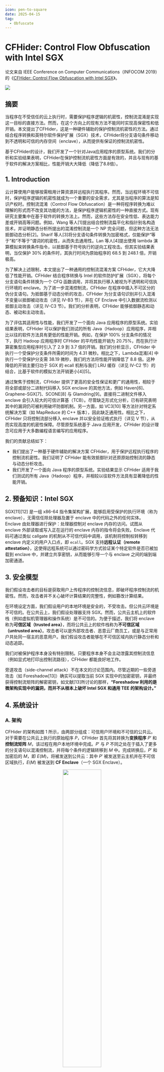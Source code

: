 ```yaml
---
icon: pen-to-square
date: 2025-04-15
tag:
  - Obfuscate
---
```


# CFHider: Control Flow Obfuscation with Intel SGX

论文来自 IEEE Conference on Computer Communications（INFOCOM 2019）的《[CFHider: Control Flow Obfuscation with Intel SGX](https://ieeexplore.ieee.org/document/8737444)》。

![](/assets/images/scholar/CFHider：基于Intel%20SGX的控制流混淆/title.png)

## 摘要

当程序在不受信任的云上执行时，需要保护程序逻辑的机密性，控制流混淆是实现这一目标的直接方法。然而，在这个方向上的现有方法不能同时实现高保密性和低开销。本文提出了CFHider，这是一种硬件辅助的保护控制流机密性的方法。通过结合程序转换和英特尔软件保护扩展（SGX）技术，CFHider将分支语句条件移动到不透明和可信的内存空间（enclave），从而提供有保证的控制流机密性。

基于CFHider的设计，我们开发了一个针对Java应用程序的原型系统。我们的分析和实验结果表明，CFHider在保护控制流机密性方面是有效的，并且与现有的基于软件的解决方案相比，性能开销大大降低（降低了8.8倍）。

## 1. Introduction

云计算使用户能够按需租用计算资源并远程执行其程序。然而，当远程环境不可信时，保护程序逻辑的机密性就成为一个重要的安全需求，尤其是当程序的算法是知识产权时。控制流混淆（Control Flow Obfuscation）是一种将程序转换为难以理解的形式而不改变其功能的方法，是保护程序逻辑机密性的一种直接方式。现有研究主要集中在基于软件的转换方法上。然而，这些方法存在安全性低、表达能力差或开销高等问题。例如，Wang 等人[1]提出结合控制流扁平化和指针别名构造技术，并证明静态分析所提出的混淆控制流是一个 NP 完全问题，但这种方法无法抵御动态分析[2]。Sharif 等人[3]将分支语句条件转换为加密格式，仅能保护“等于”和“不等于”谓词的机密性，从而失去通用性。Lan 等人[4]提出使用 lambda 演算模拟来转换条件指令，以抵御基于符号执行的逆向工程攻击。但其实验结果表明，当仅保护 30% 的条件时，其执行时间为原始程序的 68.5 到 248.1 倍，开销极高。

为了解决上述限制，本文提出了一种通用的控制流混淆方案 CFHider，它大大降低了性能开销。CFHider 结合程序转换与 Intel 的软件防护扩展（SGX），将每个分支语句条件转换为一个 CFQ 函数调用，并将其执行移入被视为不透明和可信执行环境的 enclave。为了进一步混淆控制流，CFHider 在程序中插入不可区分的伪分支语句。为抵御基于动态分析的攻击，CFHider 为分支语句识别并引入混淆不变量以抵御被动攻击（详见 IV-B3 节），并在 CF Enclave 中引入数据流检测以抵御主动攻击（详见 IV-C3 节）。我们的分析表明，CFHider 能够抵御静态和动态、被动和主动攻击。

为了评估其适用性与性能，我们开发了一个面向 Java 应用程序的原型系统。实验结果表明，CFHider 可以保护我们测试的所有 Java（Hadoop）应用程序，并相比以往的软件方法具有更低的性能开销。例如，在保护 100% 分支条件的情况下，执行 Hadoop 应用程序时 CFHider 的平均性能开销为 20.75%，而在执行计算密集型应用程序时引入了 2.9 到 3.7 倍的开销。我们的分析显示，CFHider 中执行一个受保护分支条件所需的时间为 4.31 微秒。相比之下，Lambda混淆[4] 中执行一个受保护分支需 38.19 微秒，我们的方法将性能开销降低了 8.8 倍。这种降低的开销主要归功于 SGX 的 ecall 机制与我们 LRU 缓存（详见 IV-C2 节）的结合，比基于软件的模拟方法开销更小[4][5]。

通过聚焦于控制流，CFHider 提供了更高的安全性保证和更广的通用性，相较于将全部或部分二进制代码移入 SGX enclave 的其他方法，例如 Haven[6]、Graphene-SGX[7]、SCONE[8] 与 Glamdring[9]。直接将二进制文件移入 enclave 会引入较大的可信计算基（TCB）。尽管缺乏形式化分析，已有研究表明其中的漏洞仍可被利用破坏防御机制。另一方面，如 VC3[10] 等方法针对特定系统解决方案（如 MapReduce 的 C++ 版本），因此缺乏通用性。相比之下，CFHider 只将控制流部分移入 enclave 并以安全验证格式执行（详见 V 节），从而实现高度的机密性保障。尽管原型系统基于 Java 应用开发，CFHider 的设计理念可应用于大多数编程语言编写的应用程序。

我们的贡献总结如下：

- 我们提出了一种基于硬件辅助的解决方案 CFHider，用于保护远程执行程序的控制流机密性。我们证明了 CFHider 能有效抵御针对还原原始控制流的静态与动态分析攻击。
- 我们开发了一个面向 Java 程序的原型系统。实验结果显示 CFHider 适用于我们测试的所有 Java（Hadoop）程序，并相较以往软件方法具有显著降低的性能开销。

## 2. 预备知识：Intel SGX

SGX[11][12] 是一组 x86-64 指令集架构扩展，能够启用受保护的执行环境（称为 enclave），无需信任除处理器及置于 enclave 中的代码之外的任何实体。Enclave 由处理器进行保护：处理器控制对 enclave 内存的访问。试图从 enclave 外部读取或写入正在运行的 enclave 内存的指令将会失败。Enclave 代码可通过类似 callgate 的机制从不可信代码中调用，该机制将控制权转移到 enclave 内定义的用户入口点，即 `ecall`。SGX 支持**远程认证（remote attestation）**，这使得远程系统可以通过密码学方式验证某个特定软件是否已被加载到 enclave 中，并建立共享密钥，从而能够引导一个与 enclave 之间的端到端加密通道。

## 3. 安全模型

我们假设攻击者的目标是获取用户上传程序的控制流信息，即破坏程序控制流的机密性。然而，攻击者并不关心破坏计算结果的完整性，例如篡改计算结果。

在环境设定方面，我们假设用户的本地环境是安全的，不受攻击。但公共云环境是不可信的。在公共云上，我们假设处理器支持 SGX。然而，公共云主机上的软件栈（例如虚拟机管理器和操作系统）是不可信的。为便于描述，我们将 enclave 称为**可信区域（trusted area）**，而将公共云上的软件栈称为**不可信区域（untrusted area）**。攻击者可以是外部攻击者、恶意云厂商员工，或是与正常用户共处同一宿主的恶意用户。我们假设攻击者能够在不可信区域内执行静态分析和动态追踪。

我们对被保护程序本身没有特别限制。只要程序本身不会主动泄露其控制流信息（例如显式地打印出控制流路径），CFHider 都能良好地工作。

旁道攻击（side-channel attack）不在本文的讨论范围内。尽管近期的一些旁道攻击（如 Foreshadow[13]）确实可以提取当前 SGX 实现中的加密密钥，并最终获得控制流矩阵的解密密钥，如文献[13]所讨论的那样，**“Foreshadow 利用的是微架构实现中的漏洞，而并不从根本上破坏 Intel SGX 和通用 TEE 的架构设计。”**

## 4. 系统设计

### A. 架构

CFHider 的架构如图 1 所示，由两部分组成：可信用户环境和不可信的公共云。对于需要在公共云上执行的原始程序 $P$，CFHider 首先将其转换为**变换程序** $P'$ 和**控制流矩阵** $M$，该过程在用户本地环境中完成。$P'$ 与 $P$ 不同之处在于插入了更多的分支语句以混淆控制流，并将每个条件的逻辑转移到 $M$ 中。完成转换后，$P'$ 和加密后的 $M$，即 $E(M)$，将被发送到公共云：其中 $P'$ 被发送至云主机并在不可信区域执行，$E(M)$ 被发送到 **CF Enclave**（一个 SGX Enclave）。

<div style="width: 100%; margin: auto; text-align: center;">
  <img src="/assets/images/scholar/CFHider：基于Intel SGX的控制流混淆/figure1.png" style="width: 50%;" />
  <p style="font-size: 0.95em;"><strong>
    Fig. 1: The architecture of CFHider
  </strong></p>
</div>

CF Enclave 首先通过 SGX 远程认证机制进行验证。一旦认证通过，则该 CF Enclave 被认为是可信的。随后它将获取 $E(M)$ 的解密密钥以还原 $M$。在 $P'$ 执行过程中，每个分支语句的条件都将在 CF Enclave 中，根据 $M$ 的内容进行评估。

频繁访问 CF Enclave 会带来显著的性能开销。为减少此类开销，CF Enclave 引入了 **LRU 缓存**。每次查询都会先经过 LRU 缓存，仅当发生缓存未命中时，才会真正查询 CF Enclave。

在整个执行过程中，$M$ 仅存在于用户环境和已认证的 CF Enclave 中，因此不会直接泄露条件信息给攻击者。接下来，我们将介绍程序变换细节以及 CF Enclave 的设计。

### B. 程序转换

我们首先介绍基本方案，该方案将原始程序中的每个条件进行转换。在此基础上，我们提出了**伪分支插入（fake branch insertion）**，进一步混淆控制流。

最后，我们引入**混淆不变量（obfuscation invariants）**，用于抵御动态的被动攻击。

#### (1) 基本方案：

控制流转换基于**三地址码（3-address code）**[14]，这是程序的一种中间表示形式。每条三地址码指令最多有三个操作数，通常是赋值和二元运算符的组合。广义上，一条分支语句的三地址码形式如下：

$$
\text{if } (x \ \text{op} \ y) \ \text{then} \ \{\text{goto } L\} \tag{1}
$$

其中 $x$ 和 $y$ 是程序中的两个变量，$op$ 是以下六种操作符之一：

$$
\text{op} ::= >  |  <  |  ==  |  !=  |  >=  |  <= \tag{2}
$$

表达式 $x \ \text{op} \ y$ 是该分支语句的**条件**，$L$ 是**目标语句地址**，表示当该条件为真时，控制流将跳转至 $L$。


该转换方案的基本流程如下：

对于每条形如公式 (1) 的分支语句 $s$，定义集合：

$$
U(s) = \{x, y\}
$$

表示出现在原始条件中的变量。定义集合 $V(s)$ 为所有能访问到 $s$ 的变量集合，并排除掉 $U(s)$ 中的变量。

基于 $U(s)$ 和 $V(s)$，我们构造新的条件如下：

1. 随机从 $V(s)$ 中选取 $N - 2$ 个变量，构成集合 $\tilde{V}(s)$；
2. 构造列表 $L(s)$，由 $\tilde{V}(s) \cup U(s)$ 中的元素组成；
3. 对 $L(s)$ 中的变量顺序进行打乱以引入随机性；
4. 在 $L(s)$ 中定位 $x$ 和 $y$ 的索引，分别记为 $i_x(s)$ 和 $i_y(s)$；
5. 为 $s$ 分支分配一个唯一的条件编号，记作 $i(s)$。

基于以上构造，我们将条件 $(x \ \text{op} \ y)$ 转换为一个 **控制流查询（CFQ）** 函数调用 `cfQuery`，如下所示：

$$
\text{if } \left( \text{cfQuery}(L(s), i(s)) \right) \ \text{then} \ \{\text{goto } L\} \tag{3}
$$

在调用 `cfQuery` 函数时，参数列表 $L(s)$ 中：

- 从 $\tilde{V}(s)$ 选取的元素称为**干扰参数（confusing parameters）**；
- 从 $U(s)$ 中选取的 $x$ 和 $y$ 称为**实际参数（actual parameters）**；
- 参数总数 $N$ 称为**参数长度（parameter length）**。

控制流矩阵 $M$ 包含所有条件的逻辑信息。对于每个分支语句 $s$，在 $M$ 中创建一个元组，记录：

$$
\langle i(s), i_x(s), i_y(s), \text{op} \rangle \tag{4}
$$

在执行过程中，`cfQuery` 函数将在 CF Enclave 中执行。根据接收到的 $i(s)$，`cfQuery` 将定位 $M$ 中对应的元组，并根据其中的 $i_x(s)$ 和 $i_y(s)$ 从 $L(s)$ 中选取变量 $x$ 和 $y$，结合 $\text{op}$ 还原原始条件，最后返回条件的求值结果。

在表达式 (1) 的条件中，如果只涉及一个变量（例如 $x$），另一个是带有类型 $t$ 的字面量 $l$，我们将生成如下形式的元组：

$$
\langle i(s), i_x(s), \text{string}(l), \text{op}, \text{string}(t) \rangle
$$

其中 $\text{string}()$ 表示某个类型或字面量的字符串表示形式。在运行时，`cfQuery` 将根据类型 $t$ 恢复字面量 $l$ 的值，并重新组装条件进行判断。

#### (2) 假分支语句插入（Fake Branch Statements Insertion）

为了进一步混淆控制流，我们在基本方案的基础上提出了一种变体，称为**假分支语句插入（fake branch statements insertion）**。其基本思想是在原始分支语句前插入一些伪造分支语句。在程序执行过程中，插入的分支语句会选择跳转至正确的原始语句，从而不会破坏运行时控制流。

为了区分插入的伪造语句和通过基本方案转换的语句，我们将前者称为**假分支语句（fake branch statements）**，后者称为**非假分支语句（non-fake branch statements）**。

伪造分支语句的插入过程如下：

对于一个原始语句 $s$，我们首先收集所有能访问到 $s$ 的变量，记作 $V(s)$。然后我们从 $V(s)$ 中随机选取 $N$ 个变量，并生成一个乱序列表 $L(s)$。基于 $L(s)$，我们构造一个分支语句 $\hat{s}$，并为其分配一个唯一的条件编号 $i(\hat{s})$。最后，我们将 $\hat{s}$ 插入到 $s$ 之前。$\hat{s}$ 的格式与基本方案相似，如下所示：

$$
\text{if } \left( \text{cfQuery}(L(s), \ i(\hat{s})) \right) \ \text{then} \ \{\text{goto } L\} \tag{5}
$$

其中 $\hat{s}$ 中的条件将返回一个固定的布尔值 $b$。若 $b$ 为真，则 $L$ 是语句 $s$ 的标签；若 $b$ 为假，则 $L$ 是某个非 $s$ 的其他语句的标签。

控制流矩阵 $M$ 中与 $\hat{s}$ 对应的元组如下，仅包含条件 ID 和固定返回值：

$$
\langle i(\hat{s}), b \rangle \tag{6}
$$

`cfQuery` 函数与伪造语句兼容。当其接收到 $i(\hat{s})$ 后，会在 $M$ 中找到元组 $\langle i(\hat{s}), b \rangle$，并返回 $b$。

为了在混淆效果与性能之间进行权衡，我们为每个原始语句以一定的概率插入假分支语句，该概率称为**混淆度（confusion degree）**，记作 $d$。

<div style="width: 100%; margin: auto; text-align: center;">
  <img src="/assets/images/scholar/CFHider：基于Intel SGX的控制流混淆/figure2.png" style="width: 50%;" />
  <p style="font-size: 0.95em;"><strong>
    Fig. 2: An example of the program transformation
  </strong></p>
</div>

图 2 展示了一个具体的程序转换示例。转换过程如图左侧所示：

对于原始语句 `if (x > y) goto L2`，其条件被替换为函数调用：

$$
\text{cfQuery}((a, y, b, x), \ B1)
$$

其中 $y$ 和 $x$ 是实际参数，$a$ 和 $b$ 是干扰参数，$B1$ 是条件编号。对于程序中其他语句（如标签为 $L2$ 的语句），转换过程会在其前插入假分支语句。

控制流矩阵中的元组和 `cfQuery` 函数的样例实现展示在图的右侧。

#### (3) 抵御被动攻击（Defeating Passive Attacks）

通过观察 CFQ 函数调用中的参数值，攻击者可能能够还原原始条件或识别假分支语句。我们将此类攻击称为**被动攻击（passive attack）**。本节首先给出这种攻击的具体示例，然后描述可以避免此类攻击的场景，最后讨论相关防御方案。

对于一个**非假分支语句** $s$，被动攻击可能在如下情况下成功：

假设 $s$ 中 CFQ 表达式为 $f$，我们记其参数列表为：

$$
L(s) = \{p_1, \cdots, p_{i-1}, p_i, p_{i+1}, \cdots, p_N\}
$$

如果攻击者观察到，在某次 $f$ 调用中返回值为 $\text{true}$，且参数满足：

$$
p_1 < \cdots < p_{i-1} < p_i < p_{i+1} < \cdots < p_N
$$

而在另一次调用中返回 $\text{false}$，参数值满足：

$$
p_1 < \cdots < p_{i-1} < p_{i+1} < p_i < p_{i+2} < \cdots < p_N
$$

即只有 $p_i$ 和 $p_{i+1}$ 的相对关系发生了改变，其他变量顺序保持不变，则攻击者可推断出 $p_i$ 和 $p_{i+1}$ 是实际参数。

为防止这种情况发生，我们提出了**混淆不变量（obfuscation invariant）**，通过设计使得攻击者无法识别出实际参数。

#### 定理 1

设非假分支语句的 CFQ 调用表达式为 $f$，其参数列表为：

$$
L(s) = \{p_1, \cdots, p_N\}
$$

其中 $p_i$ 和 $p_j \ (1 \leq i, j \leq N)$ 是两个实际参数，其余为干扰参数。若 $L(s)$ 中的值满足如下的**混淆不变量**，攻击者则无法识别 $p_i$ 和 $p_j$ 为实际参数。

**混淆不变量定义：** 存在某个干扰参数 $p_c$，使得对于每次 $f$ 的调用，始终满足：

$$
p_i \leq p_c \leq p_j \quad \text{或} \quad p_j \leq p_c \leq p_i
$$

#### 证明：

我们的证明策略是列举所有 $f$ 调用的两种返回不同（即一个返回 $\text{true}$，一个返回 $\text{false}$）的场景。在每种场景中，若实际参数的相对关系发生改变，混淆不变量会导致其他参数的关系也发生改变，从而使攻击者无法确定实际参数。

设函数返回 $\text{true}$ 时 $p_k$ 的值为 $p_k^T$，返回 $\text{false}$ 时为 $p_k^F$。

我们仅列出代表性的场景，其它对称场景略去。例如 case 1 的对称情况为：

$$
p_i^T < p_c^T < p_j^T, \quad p_i^F > p_j^F
$$

所有场景包括：

1. $p_i^T > p_c^T > p_j^T$, 且 $p_i^F < p_j^F$；

2. $p_i^T > p_c^T > p_j^T$, 且 $p_i^F = p_j^F$；

3. $p_i^T = p_c^T = p_j^T$, 且 $p_i^F > p_j^F$；

4. $p_i^T = p_c^T = p_j^T$, 且 $p_i^F < p_j^F$；

5. $p_i^T = p_c^T > p_j^T$, 且 $p_i^F < p_j^F$；

6. $p_i^T > p_c^T = p_j^T$, 且 $p_i^F = p_j^F$；

7. $p_i^T = p_c^T > p_j^T$, 且 $p_i^F = p_j^F$。

上述情形及其对称形式组成满足混淆不变量的完整场景集。我们仅对 case 1 进行证明，其它类似。

**证明（反证法）：**

在 case 1 中，设：

$$
p_i^T > p_c^T > p_j^T, \quad \text{且} \quad p_i^F < p_j^F
$$

假设仅 $p_i$ 与 $p_j$ 的关系发生变化，即 $p_i > p_j$ 变为 $p_i < p_j$，其余变量关系不变：

$$
p_i^F > p_c^F, \quad p_c^F > p_j^F
$$

由此推出：

$$
p_c^F < p_i^F < p_j^F < p_c^F
$$

产生矛盾。因此，实际参数的变化将导致多个变量关系发生改变，从而破坏攻击者的识别能力。

**证毕。**

我们给出了一个关于**混淆不变量（obfuscation invariant）**的具体示例。设：

$$
L(s) = \{x, y, a\}
$$

其中 $x$ 和 $y$ 是实际参数，$a$ 是一个干扰参数。如果 $a$ 的值在 $x$ 和 $y$ 之间，那么在一次返回 $\text{false}$ 的调用中，参数满足关系：

$$
x < a < y
$$

而在返回 $\text{true}$ 的调用中，满足：

$$
x > a > y
$$

由于 $f$ 的返回从 $\text{false}$ 变为 $\text{true}$，涉及了三组关系变化：

$$
(x, y), (x, a), (y, a)
$$

因此，攻击者无法准确识别哪一组是实际参数。

**被动攻击在假分支语句上的成功条件：**

设语句 $s$ 中的 CFQ 表达式为 $f$，其参数为：

$$
L(s) = \{p_1, \cdots, p_N\}
$$

若攻击者能枚举 $p_i, p_j \in L(s)$ 的所有组合，并发现每种组合下 $f$ 都返回相同布尔值，则可推断 $s$ 为假分支语句。

我们提出的混淆不变量可以防止这种攻击。

#### 定理 2

设假分支语句 $s$ 中的 CFQ 表达式为 $f$，其参数为：

$$
L(s) = \{p_1, \cdots, p_N\}
$$

若 $L(s)$ 中的值满足以下定义的**混淆不变量（obfuscation invariant）**，攻击者将无法识别 $s$ 为假分支语句。

**混淆不变量定义：** 存在两个参数 $p_i, p_j \in L(s)$，在每次 $f$ 的调用中，$p_i$ 和 $p_j$ 的数学关系保持不变。

#### 证明：

若两个参数 $p_i$ 和 $p_j$ 的关系始终不变，攻击者就无法验证所有六种可能关系（$>, <, ==, >=, <=, !=$）是否都返回相同的布尔值。因此，攻击者无法确认 $s$ 是假分支语句。

**证毕。**

根据定理 1 和定理 2，我们提出的抵御被动攻击的策略是：确保**每一个分支语句都满足混淆不变量（obfuscation invariants）**。具体而言，我们为每次 CFQ 调用的参数列表中加入一个或多个**合成变量（synthetic variables）**。

对于非假分支语句，这些合成变量的值应处于两个实际参数之间。对于假分支语句，这些合成变量的值始终大于（或始终小于）参数列表中的某一个特定参数。

为达成上述目标，我们会插入额外语句，通过现有变量计算合成变量的值，并将结果赋值给该合成变量。生成合成变量的方式有很多，我们为用户留出了自由空间，以便其实现个性化方法。

<div style="width: 100%; margin: auto; text-align: center;">
  <img src="/assets/images/scholar/CFHider：基于Intel SGX的控制流混淆/figure3.png" style="width: 50%;" />
  <p style="font-size: 0.95em;"><strong>
    Fig. 3: An example of adding synthetic variables to Fig. 2
  </strong></p>
</div>

图 3 展示了在图 2 转换后的程序中添加合成变量的示例。如图所示，我们将合成变量 $c$ 和 $d$ 分别添加至两个 CFQ 调用中。

- 由于变量 $c$ 的值介于 $x$ 与 $y$ 之间，根据定理 1，被动攻击者无法从 $x$、$y$ 和 $c$ 中识别出两个实际参数；
- 又由于变量 $d$ 的值始终大于 $x$，根据定理 2，攻击者无法观察到 $x$ 与 $d$ 之间的所有关系。

因此，攻击者无法识别第二个分支语句是一个假分支语句。

### C. CF Enclave 设计

在本节中，我们将介绍 CF Enclave 的设计细节，包括 enclave 的初始化、LRU 缓存机制，以及用于抵御主动攻击的数据流检查机制。

#### 1）CF Enclave 初始化（Set Up）

CF Enclave 的初始化流程如下：

一旦 CF Enclave 启动，就会执行一次标准的 SGX 远程认证流程 [15]。在远程认证过程中，CF Enclave 的度量值（measurement）会被计算并发送给认证服务器。认证服务器通过将度量值与预期哈希值进行比对，从而验证 CF Enclave 的完整性。

一旦认证通过，认证服务器将会把控制流矩阵的解密密钥 $k_M$ 安全地发送至 CF Enclave。该密钥会通过远程认证过程中生成的安全信道传输。

CF Enclave 接收到 $k_M$ 后，会加载加密的控制流矩阵 $E(M)$，并使用 $k_M$ 进行解密，最终在 enclave 内存中加载明文控制流矩阵 $M$。CFQ 函数由此可以访问该矩阵获取条件信息，并提供控制流查询服务。

#### 2）LRU 缓存（The LRU Cache）

每次 CFQ 函数的调用本质上是一次 SGX `ecall`，相比普通系统调用耗时更长（约为 CPU 指令周期的 54 倍 [16]）。

为了减少频繁的 CFQ 调用，我们在 CF Enclave 外部实现了一个基于软件的缓存机制，称为 **LRU 缓存（Least Recently Used Cache）**。

LRU 缓存是一个哈希表，缓存了每次 CFQ 调用的参数值和返回值。在程序执行过程中，每次 CFQ 调用会根据参数值先查询 LRU 缓存：

- 如果命中，返回缓存的结果；
- 如果未命中，则进入实际的 CF Enclave 执行 CFQ 函数，并将该次函数调用的参数与返回值存入缓存。

如其名称所示，LRU 缓存采用**最近最少使用**策略进行替换。

#### 3）抵御主动攻击（Defeat the Active Attack）

攻击者可能通过多次使用不同参数重复调用 CFQ 函数，并观察返回值与参数之间的关系，从而推断程序的条件信息。我们将这种攻击称为**主动攻击（active attack）**。

为抵御该类攻击，CF Enclave 内引入 **数据流检查（data flow check）** 机制。

##### 思路：

静态分析原始程序，推导每个分支语句中各参数之间的数学约束关系。在运行时，当 CF Enclave 收到 CFQ 请求后，会将参数值与这些约束进行比对，若存在不一致，则认为数据流完整性遭到破坏。

##### 数学约束推导方法：

我们使用标准的过程内前向数据流分析（intra-procedure forward data flow analysis）来推导约束关系，算法定义如下：

- $In(s)$ 和 $Out(s)$ 分别表示执行语句 $s$ 之前和之后的变量约束；
- $\text{Gen}(In(s), s)$ 表示执行 $s$ 后新生成的约束；
- $\text{Kill}(In(s), s)$ 表示执行 $s$ 后需移除的旧约束。

算法初始化：

$$
In(s) = \emptyset, \quad Out(s) = \emptyset
$$

每次迭代中：

1. 根据所有前驱语句的 $Out(s)$ 更新 $In(s)$；
2. 基于 $In(s)$ 和 $s$ 的语义，更新 $Out(s)$；
3. 如果 $Out(s)$ 不再发生变化，循环终止。

最终，每个语句的 $In(s)$ 即为其静态约束集。

![](/assets/images/scholar/CFHider：基于Intel%20SGX的控制流混淆/table1.png)

函数 $\text{Gen}(In(s), s)$ 和 $\text{Kill}(In(s), s)$ 的定义如表 I 所示。在表中，符号 $\diamond$ 表示一个二元操作符，其定义如下：

$$
\diamond ::= +  |  -  |  *  |  /  |  XOR  |  AND  |  OR  |  \cdots \tag{7}
$$

当我们写作 $a \prec r$ 时，表示变量 $a$ 存在于约束 $r$ 中。

- 若执行语句的格式为 $a := b \diamond c$（case 1），则生成的新约束为 $a = b \diamond c$，而原约束中包含 $a$ 的所有项将被删除；
- 若执行语句格式为 $a := a \diamond b$（case 2），我们将现有约束中出现的旧变量 $a$ 替换为 $\diamond^{-1}(a, b)$，即将等式右边的新表达式作为旧 $a$ 的替代。

例如，若语句为 $a = a + b$，且已有约束为 $a > 5$，则有：

$$
\diamond^{-1}(a, b) = a - b
$$

约束将更新为 $a - b > 5$。这是因为已有约束代表的是旧的 $a$，而执行语句后旧的 $a$ 将不再存在。为了保持约束，需要将其替换为关于新 $a$ 的表达式。

- 对于**分支语句**（case 3 和 4），我们直接将其条件作为新的约束添加；
- 对于**函数调用语句**（case 5），我们会移除 $In(s)$ 中所有包含变量 $a$ 的约束，因为 $a$ 在函数调用中可能被更新；
- 对于**其他情况**（case 6），既不添加也不删除任何约束。

当算法终止时，每个语句 $s$ 的 $In(s)$ 包含变量之间的一组数学约束。

在程序运行期间，CF Enclave 每次收到针对分支语句 $s$ 的 CFQ 调用时，会将传入的参数值与 $In(s)$ 中的约束进行比对。如果发现任何不一致，则视为违反了数据流完整性。

一旦检测到违规，CF Enclave 将退出执行，整个程序也会被终止。

<div style="width: 100%; margin: auto; text-align: center;">
  <img src="/assets/images/scholar/CFHider：基于Intel SGX的控制流混淆/algo1.png" style="width: 50%;" />
</div>

## 5. 安全性分析（Security Analysis）

在本节中，我们分析 CFHider 提供的安全性保障。我们将展示 CFHider 如何抵御静态攻击、动态攻击、被动攻击与主动攻击。

### A. 抵御静态分析攻击（On Defeating the Static Analysis）

由于 **控制流矩阵（control flow matrix）** 存储在可信区域中，攻击者无法访问，因此每个条件在变换程序中在攻击者看来都是独立的。

对于一个 CFQ 调用语句，其参数列表长度为 $N$，攻击者最多只能得知哪些变量**可能**参与了原始条件。在攻击者尝试基于“可能性”随机猜测实际参数时，我们分析其成功还原原始条件的概率。

该条件可能是**假分支条件**或**非假分支条件**：

- 若是**假分支**，返回值仅有 $\text{true}$ 或 $\text{false}$ 两种可能；
- 若是**非假分支**，$N$ 个参数中恰有两个为实际参数，且需匹配一个操作符（共六种），总可能性为：

$$
6 \cdot \binom{N}{2}
$$

因此，总体可能性为：

$$
6 \cdot \binom{N}{2} + 2 = 3N^2 - 3N + 2
$$

攻击者成功猜中的概率为：

$$
R_{branch}(N) = \frac{1}{3N^2 - 3N + 2}
$$

图 4 模拟了不同 $N$ 值下的恢复概率。随着参数列表长度 $N$ 的增加，该概率迅速下降。当 $N > 10$ 时，该值接近于 0。

<div style="width: 100%; margin: auto; text-align: center;">
  <img src="/assets/images/scholar/CFHider：基于Intel SGX的控制流混淆/figure4.png" style="width: 50%;" />
</div>

### B. 抵御被动攻击（On Defeating the Passive Attack）

若攻击者试图执行第 IV-B3 节中描述的**被动攻击**，根据定理 1 和定理 2，混淆不变量（obfuscation invariants）可以阻止攻击者识别出实际参数或检测出假分支语句。

由于合成变量会作为参数传入 CFQ 函数，攻击者无法确定其是否真的参与了分支条件的计算，也就无法确认它是否是合成变量。虽然混淆不变量是合成变量的特征，但我们强调：**普通变量也可能满足混淆不变量的条件**。

因此，攻击者难以通过变量关系推断出哪些变量是实际参数。

### C. 抵御主动攻击（On Defeating the Active Attack）

由于控制流矩阵无法被攻击者访问，其也就无法推导出有效的变量取值范围。

若攻击者尝试通过不断调用 CFQ 函数、传入不同参数以发起主动攻击，则很可能违反变量之间的约束关系。这些约束将在数据流检查器中被检测出。

CF Enclave 一旦检测到**任意一次**数据流完整性的违反，就会立即退出执行，整个程序也将终止。因此，攻击者能获取的信息极其有限，难以推导出所有变量之间的关系。

## 6. 实现与实验（Implementation and Experiments）

### A. 实现（Implementation）

我们实现了一个原型系统，目标是保护 Java 程序的控制流机密性。我们使用了 **Soot** —— 一个开源 Java 编译器框架 —— 进行程序分析与转换。

该系统可以直接作用于字节码（即 `.class` 文件），因此不需要源代码。程序的 `.class` 文件会被解析并转换为 **Jimple code**，这是一种带类型的、三地址语句风格的中间表示。

为了实现数据流检查，我们首先使用 Soot 和 Java 代数系统 **Symja** 实现了变量关系提取算法。Symja 可将语句翻译为数学约束，并支持求解逆操作 $\diamond^{-1}$（用于 case 2 的语句，如表 I 所示）。在 CF Enclave 内部，我们实现了一个轻量级计算代数系统，用于校验传入参数是否满足这些约束。

CF Enclave 的实现基于 **Intel SGX SDK 1.7**，CFQ 函数被实现为一个 `ecall` 函数。Enclave 内部组件使用 C++ 编写，非可信部分使用 Java 编写。

两部分通过 **JNI（Java Native Interface）** 连接。在 JNI 中，我们将某些 Java 类型转换为 C++ 类型，例如将 `byte`, `short`, `boolean`, `object` 等统一转换为 `int` 类型。对于 `object` 类型，我们在 C++ 端使用其哈希值（整数）表示，以支持对象操作（如 `==`, `!=`）等。

### B. 实验（Experiments）

基于原型系统，我们在支持 SGX 的计算环境下进行了系列实验，用以评估性能开销。实验分为两类：

- 第一组测试了 CFHider 在 **Hadoop 应用** 上的表现；
- 第二组测试了其在 **CPU 密集型应用** 下的开销。

实验结果表明：CFHider 可适用于我们测试的所有 Java（Hadoop）程序，并带来可接受甚至更低的性能开销。

#### 1）Hadoop 应用测试

该实验中，我们搭建了一个包含 4 台 **Lenovo ThinkPad T460** 的集群环境：

- 每台笔记本运行 Ubuntu 14.04；
- 搭载 i7-6500U Intel CPU；
- 支持 SGX Version 1；
- 配置为 8GB 内存和 500GB 硬盘。

所有测试均在 SGX 的 hardware release 模式下运行，以更贴近实际部署环境。其中一台机器担任 master，其余三台为 worker。若程序运行在多主机的集群上，则每台物理机部署一个独立的 CF Enclave。

实验中使用了 Hadoop 1.0.4，测试程序见表 II，其中前三个应用来自 Hadoop 1.0.4 官方发布包，最后一个应用来自 **HiBench 3.0.0 benchmark suite** [17]。

![](/assets/images/scholar/CFHider：基于Intel%20SGX的控制流混淆/table2.png)

---

控制流矩阵在转换后生成，其统计数据如表 III 所示。表明矩阵大小随混淆度 $d$ 增加而增大。平均而言，每个生成的 CFQ 函数约占用 **10 字节** 空间。

对每个应用，我们对其 `.jar` 包中的所有 `.class` 文件进行转换。统一参数设置如下：

- CFQ 参数长度 $N = 10$；
- LRU 缓存大小 $W = 10,000$；
- 混淆度 $d = 0\%$, $30\%$, $50\%$。

原始 Hadoop 应用作为 baseline 进行对比。实验结果表明：CFHider 是一个通用系统，适用于我们所选的所有程序。

<div style="width: 100%; margin: auto; text-align: center;">
  <img src="/assets/images/scholar/CFHider：基于Intel SGX的控制流混淆/table3.png" style="width: 50%;" />
</div>

---

性能评估结果如图 5 所示：

- 当 $d = 0\%$ 时，平均性能开销为 **20.75%**；
- 当 $d = 30\%$ 时，平均开销上升为 **34.06%**；
- 当 $d = 50\%$ 时，平均开销为 **57.99%**。

实验表明，**引入更多假分支语句（即提升混淆度 $d$）会导致更高的性能开销**。

<div style="width: 100%; margin: auto; text-align: center;">
  <img src="/assets/images/scholar/CFHider：基于Intel SGX的控制流混淆/figure5.png" style="width: 50%;" />
  <p style="font-size: 0.95em;"><strong>
    Fig. 5: The execution time of Hadoop applications
  </strong></p>
</div>

#### 2）可扩展性测试（Scalability Tests）

我们选择了三个应用进行可扩展性测试，用于观察在输入数据规模不断增长时，程序执行时间的增长趋势。

在本轮测试中，我们仍设置以下参数：

- 参数个数 $N = 10$；
- 缓存大小 $W = 10,\!000$；
- 混淆度 $d = 0\%$, $30\%$, $50\%$。

对于 **Word Count** 与 **Tera Sort** 应用，我们将输入数据量从 1GB 逐渐增加至 6GB。对于 **PageRank**，我们将需要处理的网页数从 50,000 逐渐增长到 300,000。

我们以原始应用在相同输入下的执行时间作为基准，对比每组设置下的执行耗时，结果如图 6 所示。

<div style="width: 100%; margin: auto; text-align: center;">
  <img src="/assets/images/scholar/CFHider：基于Intel SGX的控制流混淆/figure6.png" style="width: 100%;" />
</div>

根据图示：

- 在多数情况下（除 PageRank 在 $d = 50\%$ 的情况外），执行时间几乎随着输入线性增长；
- 增长速率与基准程序相当；
- 但在 $d = 50\%$ 情况下，PageRank 的执行时间增长速率**快于基准程序**。

进一步分析表明：频繁调用的循环块中插入了大量假分支语句，导致 CFQ 调用次数增加，从而产生额外开销。

综上，CFHider 展现了良好的可扩展性。

#### 3）CPU 密集型应用测试（CPU Intensive Applications）

由于 Hadoop 应用的负载主要集中在客户程序部分（而 Hadoop 框架和通信部分未受到 CFHider 影响），因此其开销被摊薄。为了更准确评估 CFHider 的原始开销，我们选择在单台 **Lenovo T460 笔记本**上运行三个 CPU 密集型 Java 应用：

- 二分查找（Binary Search）  
- 冒泡排序（Bubble Sort）  
- 快速排序（Quick Sort）  

（测试详情见表 IV）

每个测试用例的数据集为随机生成的 100 个整数。运行时参数配置如下：

- $N = 10$；
- $W = 0$（即禁用 LRU 缓存）；
- $d = 0\%$（不插入假分支语句）。

<div style="width: 100%; margin: auto; text-align: center;">
  <img src="/assets/images/scholar/CFHider：基于Intel SGX的控制流混淆/table4.png" style="width: 50%;" />
</div>

根据表 IV，不同程序产生的性能开销为原始程序的 2.9 到 3.7 倍之间。

进一步分析表明：开销主要来自 CFQ 函数的调用次数。调用越多，开销越大。

每次 CFQ 调用的平均耗时为：$4.31 \mu s$

相比之下，文献 [4] 中基于软件的方法每次受保护条件执行耗时为：$38.19 \mu s$

我们的方法在性能开销上降低了 **8.8 倍**。

## 7. 相关工作（Related Work）

### A. 程序机密性保护（Program Confidentiality Protection）

控制流混淆（Control flow obfuscation）在过去几十年中已被广泛研究 [18]。正如第一节所述，现有的软件层方法 [1][3][4] 无法同时满足安全性、性能与通用性三者。

例如，Wang 等人 [19] 在分支条件中引入了未解的数学猜想，以增加符号执行逆向分析的难度。然而，这种方法容易被模式匹配击败，因为可用于构造猜想的数学形式数量有限。

Lan 等人 [4] 与 Wang 等人 [5] 提出了将条件语句替换为 lambda 演算与图灵机仿真的方法，确实可以抵御基于符号执行的逆向工程攻击。但他们的方法带来了非常高的性能开销。

Wang 等人 [20] 还研究了混合云架构，提出将条件语句放入私有云中执行，其余计算仍在公有云中完成。借助其提出的**持续缓存（continuous cache）**机制，该方法能在一定程度上降低开销（14.9%-33.2%），但无法提供严格的安全保证。

### B. SGX 应用研究（SGX Applications）

**Intel Software Guard Extension (SGX)** [15] 近年来受到广泛关注。已有大量系统尝试基于 SGX 提供安全计算服务，适用于不同应用场景。

- **Haven** [6]：支持在 SGX 硬件与通用操作系统上运行遗留的 Windows 应用，从而提高计算的完整性与机密性。但它需将一个库操作系统加载进 enclave 中，导致 TCB（Trusted Computing Base）体积巨大，难以提供安全保障，仅能提高攻击门槛。

- **Graphene-SGX** [7]：将 Graphene 库操作系统移植进 SGX，使一批 Linux 应用能在 SGX 中运行（如 Lighttpd、Apache、NGINX）。其仅缩小了 TCB 规模，**仍未提供安全保证**。

- **Glamdring** [9] 与 **Ryoan** [21]：侧重于保护**数据机密性**，而无法保护**程序控制流的机密性**。

部分工作使用 SGX 来保护特定应用的执行安全，例如：

- EnclaveDB [22]：数据库系统  
- VC3 [10]：MapReduce 的 C++ 版本  
- Apache ZooKeeper [23] 等

## 8. Conclusion

本文提出并实现了一种基于硬件辅助的解决方案 —— **CFHider**，用于在公有云环境中保护程序的控制流机密性。

通过理论分析与实验验证，我们表明 CFHider 能有效保护控制流的机密性，满足安全性、表达能力与性能三方面的需求。


## References

[1] C. Wang, J. Davidson, J. Hill, and J. Knight, “Protection of softwarebased survivability mechanisms,” in Dependable Systems and Networks, 2001. DSN 2001. International Conference on. IEEE, 2001, pp. 193– 202.

[2] S. K. Udupa, S. K. Debray, and M. Madou, “Deobfuscation: Reverse engineering obfuscated code,” in Reverse Engineering, 12th Working Conference on. IEEE, 2005, pp. 10–pp.

[3] M. I. Sharif, A. Lanzi, J. T. Giffin, and W. Lee, “Impeding malware analysis using conditional code obfuscation.” in NDSS, 2008.

[4] P. Lan, P. Wang, S. Wang, and D. Wu, “Lambda obfuscation,” in International Conference on Security and Privacy in Communication Systems. Springer, 2017, pp. 206–224.

[5] Y. Wang, S. Wang, P. Wang, and D. Wu, “Turing obfuscation,” in International Conference on Security and Privacy in Communication Systems. Springer, 2017, pp. 225–244.

[6] A. Baumann, M. Peinado, and G. Hunt, “Shielding applications from an untrusted cloud with haven,” in Proceedings of the 11th USENIX Conference on Operating Systems Design and Implementation, ser. OSDI’14. Berkeley, CA, USA: USENIX Association, 2014, pp. 267– 283.

[7] C.-C. Tsai, D. E. Porter, and M. Vij, “Graphene-SGX: A practical library OS for unmodified applications on SGX,” in 2017 USENIX Annual Technical Conference (USENIX ATC), 2017.

[8] S. Arnautov, B. Trach, F. Gregor, T. Knauth, A. Martin, C. Priebe, J. Lind, D. Muthukumaran, D. O’keeffe, M. Stillwell et al, “SCONE: Secure linux containers with Intel SGX,” in OSDI, vol. 16, 2016, pp. 689–703.

[9] J. Lind, C. Priebe, D. Muthukumaran, D. O’Keeffe, P.-L. Aublin, F. Kelbert, T. Reiher, D. Goltzsche, D. Eyers, R. Kapitza et al, “Glamdring: Automatic application partitioning for Intel SGX,” in 2017 USENIX Annual Technical Conference (USENIX ATC 17), 2017, pp. 285–298.

[10] F. Schuster, M. Costa, C. Fournet, C. Gkantsidis, M. Peinado, G. MainarRuiz, and M. Russinovich, “VC3: Trustworthy data analytics in the cloud using SGX,” in Security and Privacy (SP), 2015 IEEE Symposium on. IEEE, 2015, pp. 38–54.

[11] I. Anati, S. Gueron, S. Johnson, and V. Scarlata, “Innovative technology for cpu based attestation and sealing,” in Proceedings of the 2nd international workshop on hardware and architectural support for security and privacy, vol. 13, 2013.

[12] F. McKeen, I. Alexandrovich, A. Berenzon, C. V. Rozas, H. Shafi, V. Shanbhogue, and U. R. Savagaonkar, “Innovative instructions and software model for isolated execution.” in HASP@ ISCA, 2013, p. 10.

[13] J. Van Bulck, M. Minkin, O. Weisse, D. Genkin, B. Kasikci, F. Piessens, M. Silberstein, T. F. Wenisch, Y. Yarom, and R. Strackx, “Foreshadow: Extracting the keys to the Intel SGX kingdom with transient out-of-order execution,” in 27th USENIX Security Symposium (USENIX Security 18), 2018, pp. 991–1008.

[14] V. Aho Alfred, S. Ravi, and D. Ullman Jeffrey, “Compilers: principles, techniques, and tools,” Reading: Addison Wesley Publishing Company, p. 466, 1986.

[15] V. Costan and S. Devadas, “Intel SGX explained.” IACR Cryptology ePrint Archive, vol. 2016, p. 86, 2016.

[16] O. Weisse, V. Bertacco, and T. Austin, “Regaining lost cycles with HotCalls: A fast interface for SGX secure enclaves,” in Proceedings of the 44th Annual International Symposium on Computer Architecture, ser. ISCA ’17. New York, NY, USA: ACM, 2017, pp. 81–93.

[17] S. Huang, J. Huang, J. Dai, T. Xie, and B. Huang, “The HiBench benchmark suite: Characterization of the MapReduce-based data analysis,” in Data Engineering Workshops (ICDEW), 2010 IEEE 26th International Conference on, March 2010, pp. 41–51.

[18] C. Collberg, C. Thomborson, and D. Low, “Manufacturing cheap, resilient, and stealthy opaque constructs,” in Proceedings of the 25th ACM SIGPLAN-SIGACT symposium on Principles of programming languages. ACM, 1998, pp. 184–196.

[19] Z. Wang, J. Ming, C. Jia, and D. Gao, “Linear obfuscation to combat symbolic execution,” in European Symposium on Research in Computer Security. Springer, 2011, pp. 210–226.

[20] Y. Wang and J. Wei, “Toward protecting control flow confidentiality in cloud-based computation,” Computers & Security, vol. 52, pp. 106–127, 2015.

[21] T. Hunt, Z. Zhu, Y. Xu, S. Peter, and E. Witchel, “Ryoan: a distributed sandbox for untrusted computation on secret data,” in 12th USENIX Symposium on Operating Systems Design and Implementation (OSDI 16). USENIX Association, 2016, pp. 533–549.

[22] C. Priebe, K. Vaswani, and M. Costa, “EnclaveDB: A secure database using SGX,” in 2018 IEEE Symposium on Security and Privacy (SP), pp. 405–419.

[23] S. Brenner, C. Wulf, D. Goltzsche, N. Weichbrodt, M. Lorenz, C. Fetzer, P. Pietzuch, and R. Kapitza, “SecureKeeper: Confidential ZooKeeper using Intel SGX,” in Proceedings of the 16th Annual Middleware Conference (Middleware), 2016.
